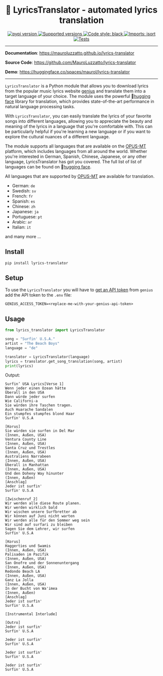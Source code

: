 
<!-- <p align="center">
<img src="https://github.com/MauroLuzzatto/lyrics-translator/blob/main/docs/img/logo.jpg" width="200" height="200"/>
</p> -->

<h1 align="center">🎵 LyricsTranslator - automated lyrics translation</h1>



<p align="center">

<a href="https://pypi.python.org/pypi/lyrics-translator" target="_blank">
    <img src="https://img.shields.io/pypi/v/lyrics-translator.svg" alt="pypi version">
</a>

<a href="https://pypi.org/project/lyrics-translator" target="_blank">
    <img src="https://img.shields.io/pypi/pyversions/lyrics-translator.svg" alt="Supported versions">
</a>

<a href="https://github.com/ambv/black" target="_blank">
    <img src="https://img.shields.io/badge/code%20style-black-000000.svg?style=flat-square" alt="Code style: black">
</a>


<a href="https://pycqa.github.io/isort/" target="_blank">
    <img src="https://img.shields.io/badge/%20imports-isort-%231674b1?style=flat&labelColor=ef8336" alt="Imports: isort">
</a>


<a href="https://github.com/MauroLuzzatto/lyrics-translator/actions?workflow=Tests" target="_blank">
    <img src="https://github.com/MauroLuzzatto/lyrics-translator/workflows/Tests/badge.svg" alt="Tests">
</a>

</p>


---

**Documentation**: <a href="https://mauroluzzatto.github.io/lyrics-translator" target="_blank">https://mauroluzzatto.github.io/lyrics-translator</a>

**Source Code**: <a href="https://github.com/MauroLuzzatto/lyrics-translator" target="_blank">https://github.com/MauroLuzzatto/lyrics-translator</a>

**Demo**: <a href="https://huggingface.co/spaces/maurol/lyrics-translator" target="_blank">https://huggingface.co/spaces/maurol/lyrics-translator</a>


---


`LyricsTranslator` is a Python module that allows you to download lyrics from the popular music lyrics website [genius](https://genius.com/) and translate them into a target language of your choice. The module uses the powerful 🤗[hugging face](https://huggingface.co/) library for translation, which provides state-of-the-art performance in natural language processing tasks.

With `LyricsTranslator`, you can easily translate the lyrics of your favorite songs into different languages, allowing you to appreciate the beauty and meaning of the lyrics in a language that you're comfortable with. This can be particularly helpful if you're learning a new language or if you want to explore the cultural nuances of a different language.

The module supports all languages that are available on the [OPUS-MT](https://github.com/Helsinki-NLP/Opus-MT) platform, which includes languages from all around the world. Whether you're interested in German, Spanish, Chinese, Japanese, or any other language, LyricsTranslator has got you covered. The full list of list of languages can be found on 🤗[hugging face](https://huggingface.co/models?other=marian).


All languages that are supported by [OPUS-MT](https://github.com/Helsinki-NLP/Opus-MT) are available for translation.

- German: `de`
- Swedish: `sv`
- French: `fr`
- Spanish: `es` 
- Chinese: `zh`
- Japanese: `ja`
- Portuguese: `pt`
- Arabic: `ar`
- Italian: `it`

and many more ...





## Install

```
pip install lyrics-translator
```

## Setup
To use the `LyricsTranslator` you will have to [get an API token](https://docs.genius.com/#/getting-started-h1) from `genius` add the API token to the `.env` file:

```txt
GENIUS_ACCESS_TOKEN=<replace-me-with-your-genius-api-token>
```


## Usage
<!--
📚 A comprehensive example of the `explainy` API can be found in this ![Jupyter Notebook](https://github.com/MauroLuzzatto/explainy/blob/main/examples/01-explainy-intro.ipynb)

📖 Or in the [example section](https://explainy.readthedocs.io/en/latest/examples/01-explainy-intro.html) of the documentation -->


```python
from lyrics_translator import LyricsTranslator

song = "Surfin' U.S.A."
artist = "The Beach Boys"
language = "de"

translator = LyricsTranslator(language)
lyrics = translator.get_song_translation(song, artist)
print(lyrics)
```
Output:
```
Surfin’ USA Lyrics[Verse 1]
Wenn jeder einen Ozean hätte
Überall in den USA
Dann würde jeder surfen
Wie Californi-a
Sie würden ihre Taschen tragen.
Auch Huarache Sandalen
Ein stumpfes stumpfes blond Haar
Surfin' U.S.A

[Korus]
Sie würden sie surfen in Del Mar
(Innen, Außen, USA)
Ventura County Line
(Innen, Außen, USA)
Santa Cruz und Trestles
(Innen, Außen, USA)
Australiens Narrabeen
(Innen, Außen, USA)
Überall in Manhattan
(Innen, Außen, USA)
Und den Doheny Way hinunter
(Innen, Außen)
[Anschlag]
Jeder ist surfin'
Surfin' U.S.A

[Zwischenruf 2]
Wir werden alle diese Route planen.
Wir werden wirklich bald
Wir wischen unsere Surfbretter ab
Wir können auf Juni nicht warten
Wir werden alle für den Sommer weg sein
Wir sind auf surfari zu bleiben
Sagen Sie dem Lehrer, wir surfen
Surfin' U.S.A

[Korus]
Haggerties und Swamis
(Innen, Außen, USA)
Palisaden im Pazifik
(Innen, Außen, USA)
San Onofre und der Sonnenuntergang
(Innen, Außen, USA)
Redondo Beach LA
(Innen, Außen, USA)
Ganz La Jolla
(Innen, Außen, USA)
In der Bucht von Wa'imea
(Innen, Außen)
[Anschlag]
Jeder ist surfin'
Surfin' U.S.A

[Instrumental Interlude]

[Outro]
Jeder ist surfin'
Surfin' U.S.A

Jeder ist surfin'
Surfin' U.S.A

Jeder ist surfin'
Surfin' U.S.A

Jeder ist surfin'
Surfin' U.S.A
```
